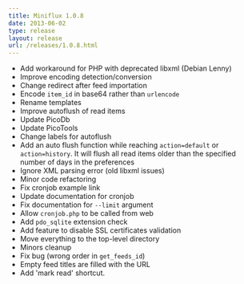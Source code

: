 ```yaml
---
title: Miniflux 1.0.8
date: 2013-06-02
type: release
layout: release
url: /releases/1.0.8.html
---
```


* Add workaround for PHP with deprecated libxml (Debian Lenny)
* Improve encoding detection/conversion
* Change redirect after feed importation
* Encode `item_id` in base64 rather than `urlencode`
* Rename templates
* Improve autoflush of read items
* Update PicoDb
* Update PicoTools
* Change labels for autoflush
* Add an auto flush function while reaching `action=default` or `action=history`. It will flush all read items older than the specified number of days in the preferences
* Ignore XML parsing error (old libxml issues)
* Minor code refactoring
* Fix cronjob example link
* Update documentation for cronjob
* Fix documentation for `--limit` argument
* Allow `cronjob.php` to be called from web
* Add `pdo_sqlite` extension check
* Add feature to disable SSL certificates validation
* Move everything to the top-level directory
* Minors cleanup
* Fix bug (wrong order in `get_feeds_id`)
* Empty feed titles are filled with the URL
* Add 'mark read' shortcut.
